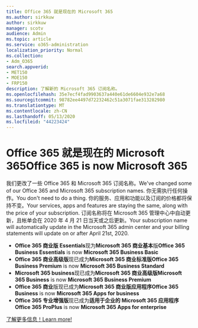 ```yaml
---
title: Office 365 就是现在的 Microsoft 365
ms.author: sirkkuw
author: sirkkuw
manager: scotv
audience: Admin
ms.topic: article
ms.service: o365-administration
localization_priority: Normal
ms.collection:
- Adm_O365
search.appverid:
- MET150
- MOE150
- FRP150
description: 了解新的 Microsoft 365 订阅名称。
ms.openlocfilehash: 35e7ecf4fad9903637a440e61de6604e932e7a68
ms.sourcegitcommit: 98782ee4497d72232462c51a3071fae313282980
ms.translationtype: MT
ms.contentlocale: zh-CN
ms.lasthandoff: 05/13/2020
ms.locfileid: "44223424"
---
```

# <a name="office-365-is-now-microsoft-365"></a><span data-ttu-id="44955-103">Office 365 就是现在的 Microsoft 365</span><span class="sxs-lookup"><span data-stu-id="44955-103">Office 365 is now Microsoft 365</span></span>

<span data-ttu-id="44955-104">我们更改了一些 Office 365 和 Microsoft 365 订阅名称。</span><span class="sxs-lookup"><span data-stu-id="44955-104">We've changed some of our Office 365 and Microsoft 365 subscription names.</span></span> <span data-ttu-id="44955-105">你无需执行任何操作。</span><span class="sxs-lookup"><span data-stu-id="44955-105">You don't need to do a thing.</span></span> <span data-ttu-id="44955-106">你的服务、应用和功能以及订阅的价格都将保持不变。</span><span class="sxs-lookup"><span data-stu-id="44955-106">Your services, apps and features are staying the same, along with the price of your subscription.</span></span> <span data-ttu-id="44955-107">订阅名称将在 Microsoft 365 管理中心中自动更新，且帐单会在 2020 年 4 月 21 日当天或之后更新。</span><span class="sxs-lookup"><span data-stu-id="44955-107">Your subscription name will automatically update in the Microsoft 365 admin center and your billing statements will update on or after April 21st, 2020.</span></span>

- <span data-ttu-id="44955-108">**Office 365 商业版 Essentials**现为**Microsoft 365 商业基本**版</span><span class="sxs-lookup"><span data-stu-id="44955-108">**Office 365 Business Essentials** is now **Microsoft 365 Business Basic**</span></span>
- <span data-ttu-id="44955-109">**Office 365 商业高级版**现已成为**Microsoft 365 商业标准版**</span><span class="sxs-lookup"><span data-stu-id="44955-109">**Office 365 Business Premium** is now **Microsoft 365 Business Standard**</span></span>
- <span data-ttu-id="44955-110">**Microsoft 365 business**现已成为**Microsoft 365 商业高级版**</span><span class="sxs-lookup"><span data-stu-id="44955-110">**Microsoft 365 Business** is now **Microsoft 365 Business Premium**</span></span>
- <span data-ttu-id="44955-111">**Office 365 商业**版现已成为**Microsoft 365 商业版应用程序**</span><span class="sxs-lookup"><span data-stu-id="44955-111">**Office 365 Business** is now **Microsoft 365 Apps for business**</span></span>
- <span data-ttu-id="44955-112">**Office 365 专业增强版**现已成为**适用于企业的 Microsoft 365 应用程序**</span><span class="sxs-lookup"><span data-stu-id="44955-112">**Office 365 ProPlus** is now **Microsoft 365 Apps for enterprise**</span></span>

[<span data-ttu-id="44955-113">了解更多信息！</span><span class="sxs-lookup"><span data-stu-id="44955-113">Learn more!</span></span>](https://go.microsoft.com/fwlink/?linkid=2120533)

